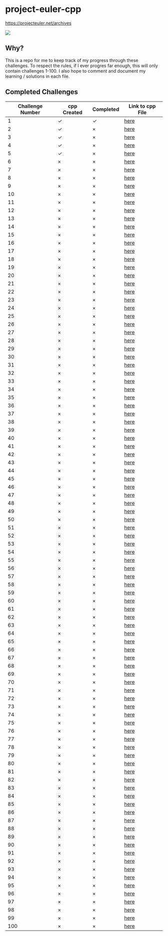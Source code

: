 # project-euler-cpp

https://projecteuler.net/archives

![](https://projecteuler.net/profile/mikosramek.png)

## Why?
This is a repo for me to keep track of my progress through these challenges. To respect the rules, if I ever progres far enough, this will only contain challenges 1-100. I also hope to comment and document my learning / solutions in each file.
## Completed Challenges

| Challenge Number | cpp Created | Completed | Link to cpp File |
| ---------------- | ----------- | --------- | ---------------  |
| 1                | ✓           | ✓         | [here](/1.cpp)   |
| 2                | ✓           | ×         | [here](/2.cpp)   |
| 3                | ✓           | ×         | [here](/3.cpp)   |
| 4                | ✓           | ×         | [here](/4.cpp)   |
| 5                | ✓           | ×         | [here](/5.cpp)   |
| 6                | ×           | ×         | [here](/6.cpp)   |
| 7                | ×           | ×         | [here](/7.cpp)   |
| 8                | ×           | ×         | [here](/8.cpp)   |
| 9                | ×           | ×         | [here](/9.cpp)   |
| 10               | ×           | ×         | [here](/10.cpp)  |
| 11               | ×           | ×         | [here](/11.cpp)  |
| 12               | ×           | ×         | [here](/12.cpp)  |
| 13               | ×           | ×         | [here](/13.cpp)  |
| 14               | ×           | ×         | [here](/14.cpp)  |
| 15               | ×           | ×         | [here](/15.cpp)  |
| 16               | ×           | ×         | [here](/16.cpp)  |
| 17               | ×           | ×         | [here](/17.cpp)  |
| 18               | ×           | ×         | [here](/18.cpp)  |
| 19               | ×           | ×         | [here](/19.cpp)  |
| 20               | ×           | ×         | [here](/20.cpp)  |
| 21               | ×           | ×         | [here](/21.cpp)  |
| 22               | ×           | ×         | [here](/22.cpp)  |
| 23               | ×           | ×         | [here](/23.cpp)  |
| 24               | ×           | ×         | [here](/24.cpp)  |
| 25               | ×           | ×         | [here](/25.cpp)  |
| 26               | ×           | ×         | [here](/26.cpp)  |
| 27               | ×           | ×         | [here](/27.cpp)  |
| 28               | ×           | ×         | [here](/28.cpp)  |
| 29               | ×           | ×         | [here](/29.cpp)  |
| 30               | ×           | ×         | [here](/30.cpp)  |
| 31               | ×           | ×         | [here](/31.cpp)  |
| 32               | ×           | ×         | [here](/32.cpp)  |
| 33               | ×           | ×         | [here](/33.cpp)  |
| 34               | ×           | ×         | [here](/34.cpp)  |
| 35               | ×           | ×         | [here](/35.cpp)  |
| 36               | ×           | ×         | [here](/36.cpp)  |
| 37               | ×           | ×         | [here](/37.cpp)  |
| 38               | ×           | ×         | [here](/38.cpp)  |
| 39               | ×           | ×         | [here](/39.cpp)  |
| 40               | ×           | ×         | [here](/40.cpp)  |
| 41               | ×           | ×         | [here](/41.cpp)  |
| 42               | ×           | ×         | [here](/42.cpp)  |
| 43               | ×           | ×         | [here](/43.cpp)  |
| 44               | ×           | ×         | [here](/44.cpp)  |
| 45               | ×           | ×         | [here](/45.cpp)  |
| 46               | ×           | ×         | [here](/46.cpp)  |
| 47               | ×           | ×         | [here](/47.cpp)  |
| 48               | ×           | ×         | [here](/48.cpp)  |
| 49               | ×           | ×         | [here](/49.cpp)  |
| 50               | ×           | ×         | [here](/50.cpp)  |
| 51               | ×           | ×         | [here](/51.cpp)  |
| 52               | ×           | ×         | [here](/52.cpp)  |
| 53               | ×           | ×         | [here](/53.cpp)  |
| 54               | ×           | ×         | [here](/54.cpp)  |
| 55               | ×           | ×         | [here](/55.cpp)  |
| 56               | ×           | ×         | [here](/56.cpp)  |
| 57               | ×           | ×         | [here](/57.cpp)  |
| 58               | ×           | ×         | [here](/58.cpp)  |
| 59               | ×           | ×         | [here](/59.cpp)  |
| 60               | ×           | ×         | [here](/60.cpp)  |
| 61               | ×           | ×         | [here](/61.cpp)  |
| 62               | ×           | ×         | [here](/62.cpp)  |
| 63               | ×           | ×         | [here](/63.cpp)  |
| 64               | ×           | ×         | [here](/64.cpp)  |
| 65               | ×           | ×         | [here](/65.cpp)  |
| 66               | ×           | ×         | [here](/66.cpp)  |
| 67               | ×           | ×         | [here](/67.cpp)  |
| 68               | ×           | ×         | [here](/68.cpp)  |
| 69               | ×           | ×         | [here](/69.cpp)  |
| 70               | ×           | ×         | [here](/70.cpp)  |
| 71               | ×           | ×         | [here](/71.cpp)  |
| 72               | ×           | ×         | [here](/72.cpp)  |
| 73               | ×           | ×         | [here](/73.cpp)  |
| 74               | ×           | ×         | [here](/74.cpp)  |
| 75               | ×           | ×         | [here](/75.cpp)  |
| 76               | ×           | ×         | [here](/76.cpp)  |
| 77               | ×           | ×         | [here](/77.cpp)  |
| 78               | ×           | ×         | [here](/78.cpp)  |
| 79               | ×           | ×         | [here](/79.cpp)  |
| 80               | ×           | ×         | [here](/80.cpp)  |
| 81               | ×           | ×         | [here](/81.cpp)  |
| 82               | ×           | ×         | [here](/82.cpp)  |
| 83               | ×           | ×         | [here](/83.cpp)  |
| 84               | ×           | ×         | [here](/84.cpp)  |
| 85               | ×           | ×         | [here](/85.cpp)  |
| 86               | ×           | ×         | [here](/86.cpp)  |
| 87               | ×           | ×         | [here](/87.cpp)  |
| 88               | ×           | ×         | [here](/88.cpp)  |
| 89               | ×           | ×         | [here](/89.cpp)  |
| 90               | ×           | ×         | [here](/90.cpp)  |
| 91               | ×           | ×         | [here](/91.cpp)  |
| 92               | ×           | ×         | [here](/92.cpp)  |
| 93               | ×           | ×         | [here](/93.cpp)  |
| 94               | ×           | ×         | [here](/94.cpp)  |
| 95               | ×           | ×         | [here](/95.cpp)  |
| 96               | ×           | ×         | [here](/96.cpp)  |
| 97               | ×           | ×         | [here](/97.cpp)  |
| 98               | ×           | ×         | [here](/98.cpp)  |
| 99               | ×           | ×         | [here](/99.cpp)  |
| 100              | ×           | ×         | [here](/100.cpp) |